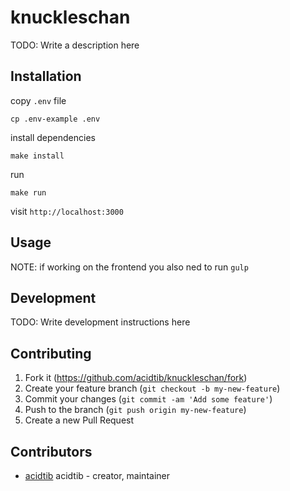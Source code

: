 # knuckleschan

TODO: Write a description here

## Installation

copy `.env` file

`cp .env-example .env`

install dependencies

`make install`

run

`make run`

visit `http://localhost:3000`

## Usage

NOTE: if working on the frontend you also ned to run `gulp`

## Development

TODO: Write development instructions here

## Contributing

1. Fork it (<https://github.com/acidtib/knuckleschan/fork>)
2. Create your feature branch (`git checkout -b my-new-feature`)
3. Commit your changes (`git commit -am 'Add some feature'`)
4. Push to the branch (`git push origin my-new-feature`)
5. Create a new Pull Request

## Contributors

- [acidtib](https://github.com/acidtib) acidtib - creator, maintainer
